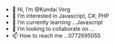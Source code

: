 - 👋 Hi, I’m @Kundai Verg
- 👀 I’m interested in Javascript, C#, PHP
- 🌱 I’m currently learning ...Javascript
- 💞️ I’m looking to collaborate on ...
- 📫 How to reach me ...0772695055

<!---
TheVerg/TheVerg is a ✨ special ✨ repository because its `README.md` (this file) appears on your GitHub profile.
You can click the Preview link to take a look at your changes.
--->
